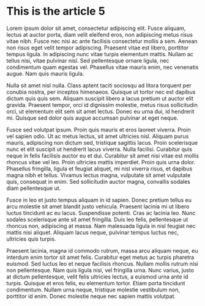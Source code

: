 This is the article 5
=====================

Lorem ipsum dolor sit amet, consectetur adipiscing elit. Fusce aliquam, lectus at auctor porta, diam velit eleifend eros, non adipiscing metus risus vitae nibh. Fusce nec nisi ac ante facilisis consectetur mollis a sem. Aenean non risus eget velit tempor adipiscing. Praesent vitae est libero, porttitor tempus ligula. In adipiscing nunc vitae turpis elementum mattis. Nullam ac tellus nisi, vitae pulvinar nisl. Sed pellentesque ornare ligula, nec condimentum quam egestas vel. Phasellus vitae mauris enim, nec venenatis augue. Nam quis mauris ligula.

Nulla sit amet nisl nulla. Class aptent taciti sociosqu ad litora torquent per conubia nostra, per inceptos himenaeos. Quisque ut tortor nec est dapibus dictum quis quis sem. Aliquam suscipit libero a lacus pretium ut auctor elit gravida. Praesent tempor, orci id dignissim molestie, metus risus sollicitudin orci, ut elementum elit sem sit amet lectus. Donec eu urna dui, id hendrerit mi. Quisque sed dolor quis augue accumsan pulvinar at eget neque.

Fusce sed volutpat ipsum. Proin quis mauris et eros laoreet viverra. Proin vel sapien odio. Ut ac metus lectus, sit amet ultricies nisl. Aliquam purus mauris, adipiscing non dictum sed, tristique sagittis lacus. Proin scelerisque nunc et elit suscipit ut hendrerit lacus viverra. Nulla facilisi. Curabitur quis neque in felis facilisis auctor eu et dui. Curabitur sit amet nisi vitae est mollis rhoncus vitae vel leo. Proin ultricies mattis imperdiet. Proin quis urna dolor. Phasellus fringilla, ligula et feugiat aliquet, mi nisl viverra risus, et dapibus magna nibh et tellus. Vivamus lectus magna, vulputate sit amet vulputate quis, consequat in enim. Sed sollicitudin auctor magna, convallis sodales diam pellentesque ut.

Fusce in leo et justo tempus aliquam in id sapien. Donec pretium tellus eu arcu molestie sit amet blandit justo vehicula. Praesent lacinia mi ut libero luctus tincidunt ac eu lacus. Suspendisse potenti. Cras ac lacinia leo. Nunc sodales scelerisque ante sit amet fringilla. Duis leo felis, pellentesque ut rhoncus non, adipiscing at massa. Nam malesuada ligula in nisl feugiat nec mattis nisi aliquet. Aliquam lacus neque, pulvinar tempus luctus nec, ultricies quis turpis.

Praesent lacinia, magna id commodo rutrum, massa arcu aliquam neque, eu interdum enim tortor sit amet felis. Curabitur eget metus ac turpis pharetra euismod. Sed luctus leo et neque facilisis rhoncus. Nullam mollis rutrum nisi non pellentesque. Nam quis ligula nisi, vel fringilla urna. Nunc varius, justo at dictum pellentesque, velit felis ultricies lectus, a euismod urna ante id turpis. Quisque et eros felis, eu elementum tortor. Etiam porta tincidunt condimentum. Nullam urna neque, tristique molestie vestibulum non, porttitor id enim. Donec molestie neque nec sapien mattis volutpat.
